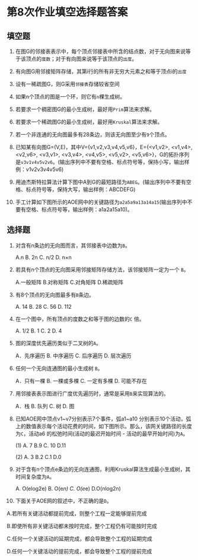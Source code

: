 # 第8次作业填空选择题答案

## 填空题

1. 在图G的邻接表表示中，每个顶点邻接表中所含的结点数，对于无向图来说等于该顶点的`度数`；对于有向图来说等于该顶点的`出度`。

2. 有向图G用邻接矩阵存储，其第i行的所有非无穷大元素之和等于顶点i的`出度`

3. 设有一稀疏图G，则G采用`邻接表`存储较省空间

4. 如果n个顶点的图是一个环，则它有`n`棵生成树。

5. 若要求一个稠密图G的最小生成树，最好用`Prim`算法来求解。

6. 若要求一个稀疏图G的最小生成树，最好用`Kruskal`算法来求解。

7. 若一个非连通的无向图最多有28条边，则该无向图至少有`9`个顶点。

8. 已知某有向图G=(V,E)，其中V={v1,v2,v3,v4,v5,v6}，E={<v1,v2>, <v1,v4>, <v2,v6>, <v3,v1>, <v3,v4>, <v4,v5>, <v5,v2>, <v5,v6>}，G的拓扑序列是`v3v1v4v5v2v6`。(输出序列中不要有空格、标点符号等，保持小写，输出样例：v1v2v3v4v5v6)

9. 用迪杰斯特拉算法计算下图中A到G的最短路径为`ABEG`。(输出序列中不要有空格、标点符号等，保持大写，输出样例：ABCDEFG)

10. 手工计算如下图所示的AOE网中的关键路径为`a2a5a9a13a14a15`(输出序列中不要有空格、标点符号等，输出样例：a1a2a15a10)。

## 选择题

1. 对含有n条边的无向图而言，其邻接表中边数为`B`。

    A.n          B. 2n             C. n/2                D. n×n

2. 若具有n个顶点的无向图采用邻接矩阵存储方法，该邻接矩阵一定为一个 `B`。

    A.一般矩阵        B.对称矩阵        C.对角矩阵        D.稀疏矩阵

3. 有8个顶点的无向图最多有`B`条边。

    A. 14     B. 28     C. 56     D. 112

4. 在一个图中，所有顶点的度数之和等于图的边数的`C` 倍。

    A. 1/2      B. 1      C. 2      D. 4

5. 图的深度优先遍历类似于二叉树的`A`。

    A．先序遍历      B. 中序遍历     C. 后序遍历    D. 层次遍历

6. 任何一个无向连通图的最小生成树 `B`。

    A．只有一棵     B. 一棵或多棵     C. 一定有多棵    D. 可能不存在

7. 用邻接表表示图进行广度优先遍历时，通常是采用`B`来实现算法的。

    A．栈            B. 队列            C. 树             D. 图

8. 已知AOE网中顶点v1~v7分别表示7个事件，弧a1~a10 分别表示10个活动，弧上的数值表示每个活动花费的时间，如下图所示。那么，该网关键路径的长度为`C`，活动a6 的松弛时间(活动的最迟开始时间 - 活动的最早开始时间)为`A`。

    (1) A. 7      B.9       C. 10        D.11

    (2) A. 3      B.2       C.1           D.0

9. 对于含有n个顶点e条边的无向连通图，利用Kruskal算法生成最小生成树，其时间复杂度为`A`。

    A. O(elog2e)      B. O(e*n)        C. O(e*e)           D.O(nlog2n)

10. 下面关于AOE网的叙述中，不正确的是`D`。

  A.若所有关键活动都提前完成，则整个工程一定能够提前完成

  B.即使所有非关键活动都未按时完成，整个工程仍有可能按时完成

  C.任何一个关键活动的延期完成，都会导致整个工程的延期完成

  D.任何一个关键活动的提前完成，都会导致整个工程的提前完成